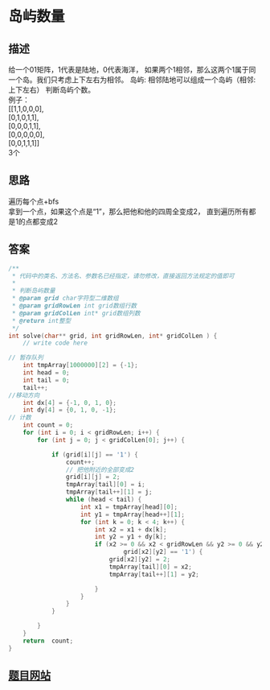 # 岛屿数量

## 描述
 给一个01矩阵，1代表是陆地，0代表海洋， 如果两个1相邻，那么这两个1属于同一个岛。我们只考虑上下左右为相邻。
岛屿: 相邻陆地可以组成一个岛屿（相邻:上下左右） 判断岛屿个数。\
例子：\
[[1,1,0,0,0],\
[0,1,0,1,1],\
[0,0,0,1,1],\
[0,0,0,0,0],\
[0,0,1,1,1]]\
3个

## 思路
遍历每个点+bfs \
拿到一个点，如果这个点是“1”，那么把他和他的四周全变成2，
直到遍历所有都是1的点都变成2
## 答案
``` c
/**
 * 代码中的类名、方法名、参数名已经指定，请勿修改，直接返回方法规定的值即可
 *
 * 判断岛屿数量
 * @param grid char字符型二维数组
 * @param gridRowLen int grid数组行数
 * @param gridColLen int* grid数组列数
 * @return int整型
 */
int solve(char** grid, int gridRowLen, int* gridColLen ) {
    // write code here

// 暂存队列
    int tmpArray[1000000][2] = {-1};
    int head = 0;
    int tail = 0;
    tail++;
//移动方向
    int dx[4] = {-1, 0, 1, 0};
    int dy[4] = {0, 1, 0, -1};
// 计数
    int count = 0;
    for (int i = 0; i < gridRowLen; i++) {
        for (int j = 0; j < gridColLen[0]; j++) {

            if (grid[i][j] == '1') {
                count++;
                // 把他附近的全部变成2
                grid[i][j] = 2;
                tmpArray[tail][0] = i;
                tmpArray[tail++][1] = j;
                while (head < tail) {
                    int x1 = tmpArray[head][0];
                    int y1 = tmpArray[head++][1];
                    for (int k = 0; k < 4; k++) {
                        int x2 = x1 + dx[k];
                        int y2 = y1 + dy[k];
                        if (x2 >= 0 && x2 < gridRowLen && y2 >= 0 && y2 < gridColLen[0] &&
                                grid[x2][y2] == '1') {
                            grid[x2][y2] = 2;
                            tmpArray[tail][0] = x2;
                            tmpArray[tail++][1] = y2;

                        }
                    }
                }
            }

        }
    }
    return  count;
}
```

## [题目网站](https://www.nowcoder.com/practice/0c9664d1554e466aa107d899418e814e?tpId=308&tqId=1024684&ru=/exam/oj&qru=/ta/algorithm-start/question-ranking&sourceUrl=%2Fexam%2Foj)
